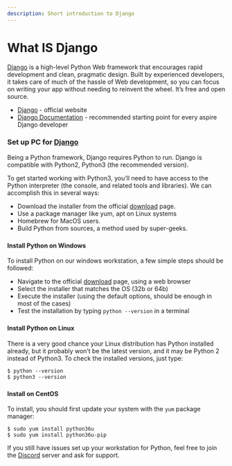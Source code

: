 ```yaml
---
description: Short introduction to Django
---
```


# What IS Django

[Django](https://www.djangoproject.com/) is a high-level Python Web framework that encourages rapid development and clean, pragmatic design. Built by experienced developers, it takes care of much of the hassle of Web development, so you can focus on writing your app without needing to reinvent the wheel. It’s free and open source. 

* [Django](https://www.djangoproject.com/) - official website
* [Django Documentation](https://docs.djangoproject.com/en/3.0/) - recommended starting point for every aspire Django developer 



### Set up PC for [Django](https://www.djangoproject.com/) <a id="set-up-pc-for-django"></a>

Being a Python framework, Django requires Python to run. Django is compatible with Python2, Python3 \(the recommended version\).  

To get started working with Python3, you’ll need to have access to the Python interpreter \(the console, and related tools and libraries\). We can accomplish this in several ways:

* Download the installer from the official [download](https://www.python.org/downloads/) page.
* Use a package manager like yum, apt on Linux systems
* Homebrew for MacOS users.
* Build Python from sources, a method used by super-geeks.

### 

#### Install Python on Windows

To install Python on our windows workstation, a few simple steps should be followed:

* Navigate to the official [download](https://www.python.org/downloads/) page, using a web browser
* Select the installer that matches the OS \(32b or 64b\)
* Execute the installer \(using the default options, should be enough in most of the cases\)
* Test the installation by typing `python --version` in a terminal

### 

#### Install Python on Linux

There is a very good chance your Linux distribution has Python installed already, but it probably won’t be the latest version, and it may be Python 2 instead of Python3. To check the installed versions, just type:

```text
$ python --version
$ python3 --version
```

### 

#### Install on CentOS

To install, you should first update your system with the `yum` package manager:

```text
$ sudo yum install python36u
$ sudo yum install python36u-pip
```

If you still have issues set up your workstation for Python, feel free to join the [Discord](https://discord.gg/fZC6hup) server and ask for support.




